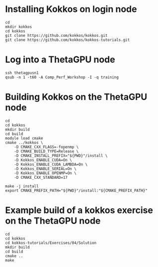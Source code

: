 # Installing Kokkos on login node
```
cd
mkdir kokkos
cd kokkos
git clone https://github.com/kokkos/kokkos.git
git clone https://github.com/kokkos/kokkos-tutorials.git
```
# Log into a ThetaGPU node
```
ssh thetagpusn1
qsub -n 1 -t60 -A Comp_Perf_Workshop -I -q training
```
# Building Kokkos on the ThetaGPU node
```
cd
cd kokkos
mkdir build
cd build
module load cmake
cmake ../kokkos \
    -D CMAKE_CXX_FLAGS=-fopenmp \
    -D CMAKE_BUILD_TYPE=Release \
    -D CMAKE_INSTALL_PREFIX="${PWD}"/install \
    -D Kokkos_ENABLE_CUDA=On \
    -D Kokkos_ENABLE_CUDA_LAMBDA=On \
    -D Kokkos_ENABLE_SERIAL=On \
    -D Kokkos_ENABLE_OPENMP=On \
    -D CMAKE_CXX_STANDARD=17
    
make -j install
export CMAKE_PREFIX_PATH="${PWD}"/install:"${CMAKE_PREFIX_PATH}"
```
# Example build of a kokkos exercise on the ThetaGPU node
```
cd
cd kokkos
cd kokkos-tutorials/Exercises/04/Solution
mkdir build
cd build
cmake ..
make
```
